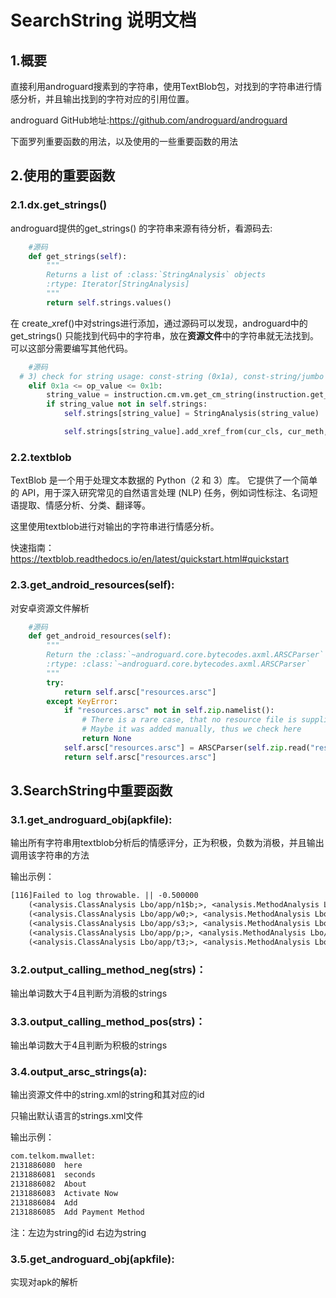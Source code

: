 # SearchString 说明文档

## 1.概要

直接利用androguard搜素到的字符串，使用TextBlob包，对找到的字符串进行情感分析，并且输出找到的字符对应的引用位置。

androguard GitHub地址:https://github.com/androguard/androguard

下面罗列重要函数的用法，以及使用的一些重要函数的用法



## 2.使用的重要函数

### 2.1.dx.get_strings()

androguard提供的get_strings() 的字符串来源有待分析，看源码去:

```python
	#源码
	def get_strings(self):
        """
        Returns a list of :class:`StringAnalysis` objects
        :rtype: Iterator[StringAnalysis]
        """
        return self.strings.values()
```



在 create_xref()中对strings进行添加，通过源码可以发现，androguard中的get_strings() 只能找到代码中的字符串，放在**资源文件**中的字符串就无法找到。可以这部分需要编写其他代码。

```python
 	#源码
  # 3) check for string usage: const-string (0x1a), const-string/jumbo (0x1b)
    elif 0x1a <= op_value <= 0x1b:
        string_value = instruction.cm.vm.get_cm_string(instruction.get_ref_kind())
        if string_value not in self.strings:
            self.strings[string_value] = StringAnalysis(string_value)

            self.strings[string_value].add_xref_from(cur_cls, cur_meth, off)
```



### 2.2.textblob

TextBlob 是一个用于处理文本数据的 Python（2 和 3）库。 它提供了一个简单的 API，用于深入研究常见的自然语言处理 (NLP) 任务，例如词性标注、名词短语提取、情感分析、分类、翻译等。

这里使用textblob进行对输出的字符串进行情感分析。

快速指南：https://textblob.readthedocs.io/en/latest/quickstart.html#quickstart



### 2.3.get_android_resources(self):

对安卓资源文件解析

```python
    #源码
    def get_android_resources(self):
        """
        Return the :class:`~androguard.core.bytecodes.axml.ARSCParser` object which corresponds to the resources.arsc file
        :rtype: :class:`~androguard.core.bytecodes.axml.ARSCParser`
        """
        try:
            return self.arsc["resources.arsc"]
        except KeyError:
            if "resources.arsc" not in self.zip.namelist():
                # There is a rare case, that no resource file is supplied.
                # Maybe it was added manually, thus we check here
                return None
            self.arsc["resources.arsc"] = ARSCParser(self.zip.read("resources.arsc"))
            return self.arsc["resources.arsc"]
```





## 3.SearchString中重要函数

### 3.1.get_androguard_obj(apkfile):

输出所有字符串用textblob分析后的情感评分，正为积极，负数为消极，并且输出调用该字符串的方法

输出示例：

```txt
[116]Failed to log throwable. || -0.500000
	(<analysis.ClassAnalysis Lbo/app/n1$b;>, <analysis.MethodAnalysis Lbo/app/n1$b;->a()V [access_flags=public final] @ 0x2948b8>)
	(<analysis.ClassAnalysis Lbo/app/w0;>, <analysis.MethodAnalysis Lbo/app/w0;->uncaughtException(Ljava/lang/Thread; Ljava/lang/Throwable;)V [access_flags=public] @ 0x29cf88>)
	(<analysis.ClassAnalysis Lbo/app/s3;>, <analysis.MethodAnalysis Lbo/app/s3;->a(Lbo/app/z; Ljava/lang/Throwable;)V [access_flags=public static] @ 0x29ac1c>)
	(<analysis.ClassAnalysis Lbo/app/p;>, <analysis.MethodAnalysis Lbo/app/p;->a(Lbo/app/z; Ljava/lang/Throwable;)V [access_flags=public final] @ 0x2987e0>)
	(<analysis.ClassAnalysis Lbo/app/t3;>, <analysis.MethodAnalysis Lbo/app/t3;->a(Lbo/app/z; Ljava/lang/Throwable;)V [access_flags=public] @ 0x29b7c4>)

```

### 3.2.output_calling_method_neg(strs)：

输出单词数大于4且判断为消极的strings

### 3.3.output_calling_method_pos(strs)：

输出单词数大于4且判断为积极的strings



### 3.4.output_arsc_strings(a):

输出资源文件中的string.xml的string和其对应的id

只输出默认语言的strings.xml文件 

输出示例：

```txt
com.telkom.mwallet:
2131886080	here
2131886081	seconds
2131886082	About
2131886083	Activate Now
2131886084	Add
2131886085	Add Payment Method
```

注：左边为string的id 右边为string



### 3.5.get_androguard_obj(apkfile):

实现对apk的解析



